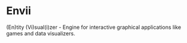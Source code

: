 # Envii
(En)tity (Vi)sual(i)zer - Engine for interactive graphical applications like games and data visualizers.

